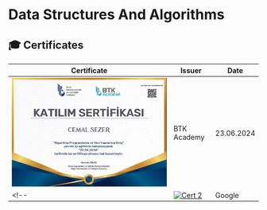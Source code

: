 # Data Structures And Algorithms


## 🎓 Certificates

| Certificate | Issuer | Date |
|--------------|---------|------|
| [![Intro DSA Certificate](./Certificates/cert-1.png)](./Certificates/cert-1.pdf) | BTK Academy | 23.06.2024 |
<!-- | [![Cert 2](./Certificates/cert-2.jpg)](./Certificates/cert-2.pdf) | Google | 15.07.2024 | -->


